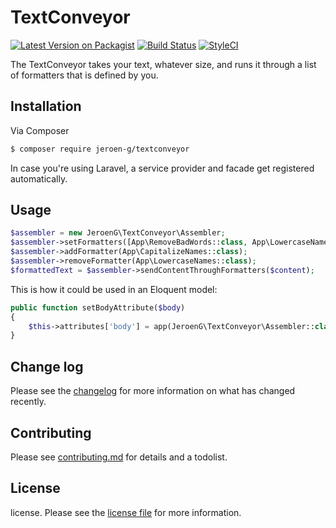 # TextConveyor

[![Latest Version on Packagist][ico-version]][link-packagist]
[![Build Status][ico-travis]][link-travis]
[![StyleCI][ico-styleci]][link-styleci]

The TextConveyor takes your text, whatever size, and runs it through a list of formatters that is defined by you.

## Installation

Via Composer

``` bash
$ composer require jeroen-g/textconveyor
```

In case you're using Laravel, a service provider and facade get registered automatically.

## Usage

```php
$assembler = new JeroenG\TextConveyor\Assembler;
$assembler->setFormatters([App\RemoveBadWords::class, App\LowercaseNames::class]);
$assembler->addFormatter(App\CapitalizeNames::class);
$assembler->removeFormatter(App\LowercaseNames::class);
$formattedText = $assembler->sendContentThroughFormatters($content);
```

This is how it could be used in an Eloquent model:
```php
public function setBodyAttribute($body)
{
    $this->attributes['body'] = app(JeroenG\TextConveyor\Assembler::class)->sendContentThroughFormatters($body);
}
```

## Change log

Please see the [changelog](changelog.md) for more information on what has changed recently.

## Contributing

Please see [contributing.md](contributing.md) for details and a todolist.

## License

license. Please see the [license file](license.md) for more information.

[ico-version]: https://img.shields.io/packagist/v/jeroen-g/textconveyor.svg?style=flat-square
[ico-travis]: https://img.shields.io/travis/jeroen-g/textconveyor/master.svg?style=flat-square
[ico-styleci]: https://styleci.io/repos/125524541/shield

[link-packagist]: https://packagist.org/packages/jeroen-g/textconveyor
[link-downloads]: https://packagist.org/packages/jeroen-g/textconveyor
[link-travis]: https://travis-ci.org/jeroen-g/textconveyor
[link-styleci]: https://styleci.io/repos/125524541
[link-author]: https://github.com/jeroen-g
[link-contributors]: ../../contributors]